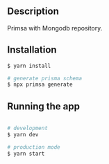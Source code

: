 ## Description

Primsa with Mongodb repository.

## Installation

```bash
$ yarn install

# generate prisma schema
$ npx primsa generate
```

## Running the app

```bash

# development
$ yarn dev

# production mode
$ yarn start
```
